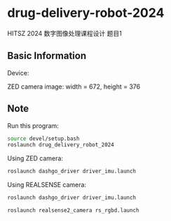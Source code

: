 # drug-delivery-robot-2024

HITSZ 2024 数字图像处理课程设计 题目1

## Basic Information

Device: 

ZED camera image: width = 672, height = 376

## Note

Run this program:

```bash
source devel/setup.bash
roslaunch drug_delivery_robot_2024
```

Using ZED camera:

```bash
roslaunch dashgo_driver driver_imu.launch
```

Using REALSENSE camera:

```bash
roslaunch dashgo_driver driver_imu.launch

roslaunch realsense2_camera rs_rgbd.launch
```


